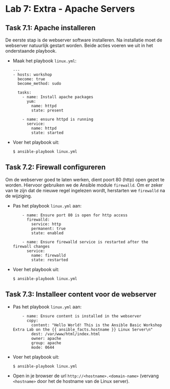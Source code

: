 # Lab 7: Extra - Apache Servers
  
## Task 7.1: Apache installeren

De eerste stap is de webserver software installeren. Na installatie moet de webserver natuurlijk gestart worden. Beide acties voeren we uit in het onderstaande playbook.

* Maak het playbook ``linux.yml``:

  ```
  ---
  - hosts: workshop
    become: true
    become_method: sudo

    tasks:
      - name: Install apache packages
        yum:
          name: httpd
          state: present

      - name: ensure httpd is running
        service:
          name: httpd 
          state: started
  ```

* Voer het playbook uit:

  ``$ ansible-playbook linux.yml``
  
## Task 7.2: Firewall configureren

Om de webserver goed te laten werken, dient poort 80 (http) open gezet te worden. Hiervoor gebruiken we de Ansible module ``firewalld``. Om er zeker van te zijn dat de nieuwe regel ingelezen wordt, herstarten we ``firewalld`` na de wijziging. 
 
* Pas het playbook ``linux.yml`` aan:
 
  ```
      - name: Ensure port 80 is open for http access
        firewalld:
          service: http
          permanent: true
          state: enabled

      - name: Ensure firewalld service is restarted after the firewall changes
        service: 
          name: firewalld 
          state: restarted
   ```

* Voer het playbook uit:

  ``$ ansible-playbook linux.yml ``
   
## Task 7.3: Installeer content voor de webserver

  
* Pas het playbook ``linux.yml`` aan:

  ```
      - name: Ensure content is installed in the webserver
        copy:
          content: "Hello World! This is the Ansible Basic Workshop Extra Lab on the {{ ansible_facts.hostname }} Linux Server\n"
          dest: /var/www/html/index.html
          owner: apache
          group: apache
          mode: 0644
  ```
    
* Voer het playbook uit:

  ``$ ansible-playbook linux.yml ``
  
* Open in je browser de url ``http://<hostname>.<domain-name>`` (vervang ``<hostname>`` door het de hostname van de Linux server).
